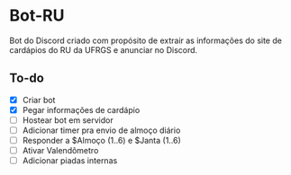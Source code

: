 # Bot-RU
Bot do Discord criado com propósito de extrair as informações do site de cardápios do RU da UFRGS e anunciar no Discord.

## To-do
- [x] Criar bot
- [x] Pegar informações de cardápio
- [ ] Hostear bot em servidor
- [ ] Adicionar timer pra envio de almoço diário
- [ ] Responder a $Almoço (1..6) e $Janta (1..6)
- [ ] Ativar Valendômetro
- [ ] Adicionar piadas internas
